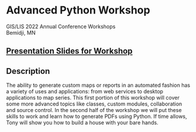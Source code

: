 # Advanced Python Workshop

GIS/LIS 2022 Annual Conference Workshops  
Bemidji, MN

## [Presentation Slides for Workshop](https://docs.google.com/presentation/d/1M4ipFY9s7PCe-mVL54OTlw_gBGsNFS_aLiEvKWAm7qQ/edit?usp=sharing)

## Description
The ability to generate custom maps or reports in an automated fashion has a variety of uses and applications: from web services to desktop applications to map series. This first portion of this workshop will cover some more advanced topics like classes, custom modules, collaboration and source control. In the second half of the workshop we will put these skills to work and learn how to generate PDFs using Python. If time allows, Tony will show you how to build a house with your bare hands.


